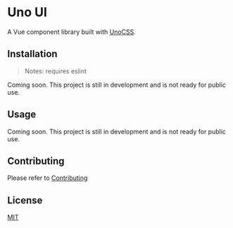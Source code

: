 # Uno UI

A Vue component library built with [UnoCSS](https://github.com/unocss/unocss).

## Installation

> Notes: requires eslint

Coming soon. This project is still in development and is not ready for public use.

## Usage

Coming soon. This project is still in development and is not ready for public use.

## Contributing

Please refer to [Contributing](https://github.com/f3ve/.github/blob/main/CONTRIBUTING.md)

## License

[MIT](https://github.com/f3ve/uno-ui)
